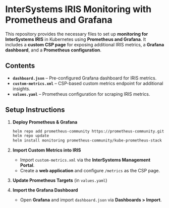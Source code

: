 # InterSystems IRIS Monitoring with Prometheus and Grafana

This repository provides the necessary files to set up **monitoring for InterSystems IRIS** in Kubernetes using **Prometheus and Grafana**. It includes a **custom CSP page** for exposing additional IRIS metrics, a **Grafana dashboard**, and a **Prometheus configuration**.

## Contents
- **`dashboard.json`** – Pre-configured Grafana dashboard for IRIS metrics.
- **`custom-metrics.xml`** – CSP-based custom metrics endpoint for additional insights.
- **`values.yaml`** – Prometheus configuration for scraping IRIS metrics.

## Setup Instructions
1. **Deploy Prometheus & Grafana**  
   ```bash
   helm repo add prometheus-community https://prometheus-community.github.io/helm-charts
   helm repo update
   helm install monitoring prometheus-community/kube-prometheus-stack -n monitoring --create-namespace -f values.yaml
   ```

2. **Import Custom Metrics into IRIS**  
   - Import `custom-metrics.xml` via the **InterSystems Management Portal**.
   - Create a **web application** and configure `/metrics` as the CSP page.

3. **Update Prometheus Targets** (in `values.yaml`)  

4. **Import the Grafana Dashboard**  
   - Open **Grafana** and import `dashboard.json` via **Dashboards > Import**.
